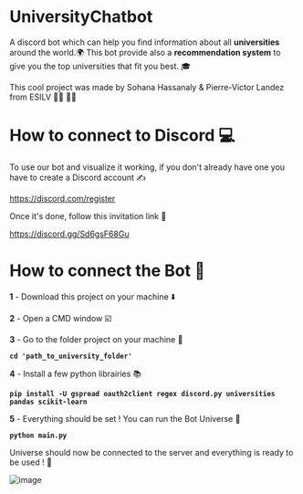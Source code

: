# UniversityChatbot

A discord bot which can help you find information about all **universities** around the world.:earth_africa:
This bot provide also a **recommendation system** to give you the top universities that fit you best. :mortar_board: 

This cool project was made by Sohana Hassanaly & Pierre-Victor Landez from ESILV :woman_student: :man_student:

# How to connect to Discord :computer: 

To use our bot and visualize it working, if you don't already have one you have to create a Discord account :writing_hand: 

https://discord.com/register

Once it's done, follow this invitation link :link: 

https://discord.gg/Sd6gsF68Gu



# How to connect the Bot :robot: 

**1** - Download this project on your machine :arrow_down:  

**2** - Open a CMD window :ballot_box_with_check: 

**3** - Go to the folder project on your machine  :open_file_folder:

**```cd 'path_to_university_folder' ```**

**4** - Install a few python librairies :books:

**```pip install -U gspread oauth2client regex discord.py universities pandas scikit-learn```**

**5** - Everything should be set ! You can run the Bot Universe :partying_face: 

**```python main.py```**

Universe should now be connected to the server and everything is ready to be used ! :star_struck:

![image](https://user-images.githubusercontent.com/58121532/112734658-77c85600-8f47-11eb-9204-bb5cd3439b97.png)



